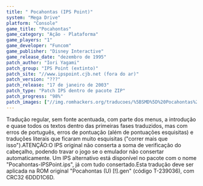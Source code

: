 ```yaml
---
title: " Pocahontas (IPS Point)"
system: "Mega Drive"
platform: "Console"
game_title: "Pocahontas"
game_category: "Ação - Plataforma"
game_players: "1"
game_developer: "Funcom"
game_publisher: "Disney Interactive"
game_release_date: "dezembro de 1995"
patch_author: "Iori Yagami"
patch_group: "IPS Point (extinto)"
patch_site: "//www.ipspoint.cjb.net (fora do ar)"
patch_version: "???"
patch_release: "17 de janeiro de 2003"
patch_type: "Patch IPS dentro de pacote ZIP"
patch_progress: "98%"
patch_images: ["//img.romhackers.org/traducoes/%5BSMD%5D%20Pocahontas%20-%20IPS%20Point%20-%201.png","//img.romhackers.org/traducoes/%5BSMD%5D%20Pocahontas%20-%20IPS%20Point%20-%202.png","//img.romhackers.org/traducoes/%5BSMD%5D%20Pocahontas%20-%20IPS%20Point%20-%203.png"]
---
```

Tradução regular, sem fonte acentuada, com parte dos menus, a introdução e quase todos os textos dentro das primeiras fases traduzidos, mas com erros de português, erros de pontuação (além de pontuações esquisitas) e traduções literais que ficaram muito esquisitas ("correr mais que isso").ATENÇÃO:O IPS original não conserta a soma de verificação do cabeçalho, podendo travar o jogo se o emulador não consertar automaticamente. Um IPS alternativo está disponível no pacote com o nome "Pocahontas-IPSPoint.ips", já com tudo consertado.Esta tradução deve ser aplicada na ROM original "Pocahontas (U) [!].gen" (código T-239036), com CRC32 6DDD1C6D.